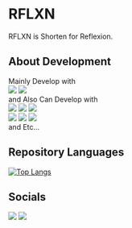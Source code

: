 # RFLXN
RFLXN is Shorten for Reflexion.   

## About Development
Mainly Develop with    
[<img src="https://img.shields.io/badge/Node.js-339933?style=for-the-badge&logo=Node.js&logoColor=white">](https://nodejs.org/)
[<img src="https://img.shields.io/badge/Typescript-3178c6?style=for-the-badge&logo=Typescript&logoColor=white">](https://www.typescriptlang.org/)   
and Also Can Develop with    
[<img src="https://img.shields.io/badge/Deno-000000?style=for-the-badge&logo=Deno&logoColor=white">](https://deno.land/)
[<img src="https://img.shields.io/badge/Javascript-F7DF1E?style=for-the-badge&logo=Javascript&logoColor=black">](https://developer.mozilla.org/docs/Web/JavaScript)
[<img src="https://img.shields.io/badge/Python-3776AB?style=for-the-badge&logo=Python&logoColor=white">](https://www.python.org/)    
[<img src="https://img.shields.io/badge/OracleDB-F80000?style=for-the-badge&logo=Oracle&logoColor=white">](https://www.oracle.com/database/)
[<img src="https://img.shields.io/badge/MySQL-4479A1?style=for-the-badge&logo=MySQL&logoColor=white">](https://www.mysql.com/)
[<img src="https://img.shields.io/badge/SQLite-003B57?style=for-the-badge&logo=SQLite&logoColor=white">](https://www.sqlite.org/)    
and Etc...

## Repository Languages
[![Top Langs](https://github-readme-stats.vercel.app/api/top-langs/?username=jhchoi123&exclude_repo=postapp,AbstractFactory,RJP_RaspberryPi,PyCharm-Settings,WebStorm-Settings,JisakuPC&hide=css,html&layout=compact)](https://github.com/jhchoi123)

## Socials
[<img src="https://img.shields.io/badge/Twitter-1DA1F2?style=for-the-badge&logo=Twitter&logoColor=white">](https://twitter.com/RFLXN_DEV)
[<img src="https://img.shields.io/badge/Steam-000000?style=for-the-badge&logo=Steam&logoColor=white">](https://steamcommunity.com/id/RFLXN/)
